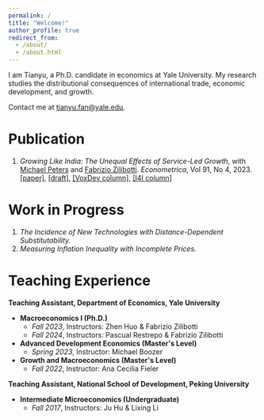 ```yaml
---
permalink: /
title: "Welcome!"
author_profile: true
redirect_from: 
  - /about/
  - /about.html
---
```


I am Tianyu, a Ph.D. candidate in economics at Yale University. My research studies the distributional consequences of international trade, economic development, and growth.

Contact me at <span style="color: darkorange;">tianyu.fan@yale.edu</span>.

Publication
======
1. *Growing Like India: The Unequal Effects of Service-Led Growth*, with [Michael Peters](https://mipeters.weebly.com) and [Fabrizio Zilibotti](https://campuspress.yale.edu/zilibotti/). *Econometrica*, Vol 91, No 4, 2023. [\[paper\]](/files/FPZ_UnequalGrowth.pdf), [\[draft\]](/files/FPZ_ECMA_final.pdf), [\[VoxDev column\]](https://voxdev.org/topic/macroeconomics-growth/how-services-drive-growth-emerging-economies-evidence-india), [\[I4I column\]](https://www.ideasforindia.in/topics/macroeconomics/india-s-service-led-economic-growth.html)

Work in Progress
======
1. *The Incidence of New Technologies with Distance-Dependent Substitutability.*
2. *Measuring Inflation Inequality with Incomplete Prices.*

Teaching Experience
======
**Teaching Assistant, Department of Economics, Yale University**
- **Macroeconomics I (Ph.D.)**
  - *Fall 2023*, Instructors: Zhen Huo & Fabrizio Zilibotti
  - *Fall 2024*, Instructors: Pascual Restrepo & Fabrizio Zilibotti
- **Advanced Development Economics (Master's Level)**
  - *Spring 2023*, Instructor: Michael Boozer
- **Growth and Macroeconomics (Master's Level)**
  - *Fall 2022*, Instructor: Ana Cecilia Fieler

**Teaching Assistant, National School of Development, Peking University**
- **Intermediate Microeconomics (Undergraduate)**
  - *Fall 2017*, Instructors: Ju Hu & Lixing Li
